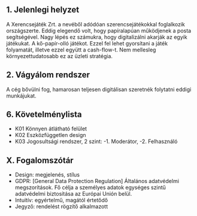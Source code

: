 ## 1. Jelenlegi helyzet

A Xerencsejáték Zrt. a nevéből adódóan szerencsejátékokkal foglalkozik országszerte. Eddig elegendő volt, hogy papíralapúan működjenek a posta segítségével. Nagy lépés ez számukra, hogy digitalizálni akarják az egyik játékukat. A kő-papír-olló játékot. Ezzel fel lehet gyorsítani a játék folyamatát, illetve ezzel együtt a cash-flow-t. Nem mellesleg környezettudatosabb ez az üzleti stratégia.

## 2. Vágyálom rendszer

A cég bővülni fog, hamarosan teljesen digitálisan szeretnék folytatni eddigi munkájukat.


## 6. Követelménylista
- K01 Könnyen átlátható felület
- K02 Eszközfüggetlen design
- K03 Jogosultsági rendszer, 2 szint:
    -1. Moderátor,
    -2. Felhasználó


## X. Fogalomszótár

- Design: megjelenés, stílus
- GDPR: [General Data Protection Regulation] Általános adatvédelmi megszorítások. Fő célja a személyes adatok egységes szintű adatvédelmi biztosítása az Európai Unión belül.
- Intuitív: egyértelmű, magától értetődő
- Jegyző: rendelést rögzítő alkalmazott
